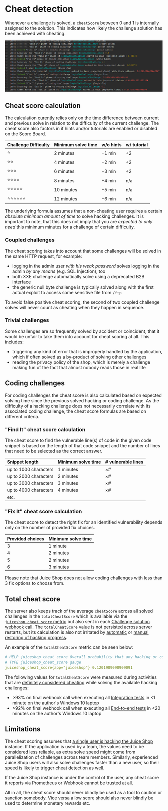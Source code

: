 # Cheat detection

Whenever a challenge is solved, a `cheatScore` between 0 and 1 is
internally assigned to the solution. This indicates how likely the
challenge solution has been achieved with cheating.

![Cheat detection log entries](img/cheat-detection_logs.png)

## Cheat score calculation

The calculation curently relies only on the time difference between
current and previous solve in relation to the difficulty of the current
challenge. The cheat score also factors in if hints and/or tutorials are
enabled or disabled on the Score Board.

| Challenge Difficulty | Minimum solve time | w/o hints | w/ tutorial |
|:---------------------|:-------------------|:----------|:------------|
| ⭐                    | 2 minutes          | +1 min    | ÷2          |
| ⭐⭐                  | 4 minutes          | +2 min    | ÷2          |
| ⭐⭐⭐                 | 6 minutes          | +3 min    | ÷2          |
| ⭐⭐⭐⭐               | 8 minutes          | +4 min    | n/a         |
| ⭐⭐⭐⭐⭐              | 10 minutes         | +5 min    | n/a         |
| ⭐⭐⭐⭐⭐⭐            | 12 minutes         | +6 min    | n/a         |

The underlying formula assumes that a non-cheating user requires a
certain _absolute minimum amount of time_ to solve hacking challenges.
It is important to note, that this does not imply that you are _expected
to only need_ this minimum minutes for a challenge of certain
difficulty.

### Coupled challenges

The cheat scoring takes into account that some challenges will be solved
in the same HTTP request, for example:

* logging in the admin user _with his weak password_ solves logging in
  the admin _by any means_ (e.g. SQL Injection), too
* both XXE challenge automatically solve using a deprecated B2B
  interface
* the generic null byte challenge is typically solved along with the
  first actual exploit to access some sensitive file from `/ftp`

To avoid false positive cheat scoring, the second of two coupled
challenge solves will never count as cheating when they happen in
sequence.

### Trivial challenges

Some challenges are so frequently solved by accident or coincident, that
it would be unfair to take them into account for cheat scoring at all.
This includes:

* triggering any kind of error that is improperly handled by the
  application, which if often solved as a by-product of solving other
  challenges
* reading the privacy policy of the shop, which is merely a challenge
  making fun of the fact that almost nobody reads those in real life

## Coding challenges

For coding challenges the cheat score is also calculated based on expected solving time
since the previous solved hacking or coding challenge. As the difficulty of a hacking
challenge does not necessarily correlate with its associated coding challenge, the
cheat score formulas are based on different criteria.

### "Find It" cheat score calculation

The cheat score to find the vulnerable line(s) of code in the given code snippet
is based on the length of that code snippet and the number of lines that need to
be selected as the correct answer.

| Snippet length | Minimum solve time | # vulnerable lines |
|:---------------------|:-------------------|:----------|
| up to 1000 characters                    | 1 minutes          | ×#    | 
| up to 2000 characters                  | 2 minutes          | ×#    | 
| up to 3000 characters                 | 3 minutes          | ×#    | 
| up to 4000 characters               | 4 minutes          | ×#    | 
| etc.              |          |    | 

### "Fix It" cheat score calculation

The cheat score to detect the right fix for an identified vulnerability depends
only on the number of provided fix choices.

| Provided choices | Minimum solve time | 
|:---------------------|:-------------------|
| 3                  | 1 minute  | 
| 4                 | 2 minutes  | 
| 5               | 2 minutes  | 
| 6               | 3 minutes  |

Please note that Juice Shop does not allow coding challenges with less than 3 fix options
to choose from.

## Total cheat score

The server also keeps track of the average `cheatScore` across all
solved challenges in the `totalCheatScore` which is available via the
[`juiceshop_cheat_score` metric](monitoring.md#prometheus-metrics) but
also sent in each
[Challenge solution webhook](integration.md#challenge-solution-webhook)
call. The `totalCheatScore` value is not persisted across server
restarts, but its calculation is also not irritated by
[automatic](../part1/challenges.md#automatic-saving-and-restoring-hacking-progress)
or
[manual restoring of hacking progress](../part1/challenges.md#manual-progress-and-settings-backup).

An example of the `totalCheatScore` metric can be seen below:

```yaml
# HELP juiceshop_cheat_score Overall probability that any hacking or coding challenges were solved by cheating.
# TYPE juiceshop_cheat_score gauge
juiceshop_cheat_score{app="juiceshop"} 0.1201909090909091
```

The following values for `totalCheatScore` were measured during
activities that are
[definitely considered cheating](../part1/rules.md#-things-considered-cheating) while
solving the available hacking challenges:

* \>93% on final webhook call when executing all
  [Integration tests](../part3/contribution.md#integration-tests) in <1
  minute on the author's Windows 10 laptop
* \>92% on final webhook call when executing all
  [End-to-end tests](../part3/codebase.md#end-to-end-tests) in <20
  minutes on the author's Windows 10 laptop

## Limitations

The cheat scoring assumes that
[a single user is hacking the Juice Shop](../part1/running.md#single-user-restriction)
instance. If the application is used by a team, the values need to be
considered less reliable, as extra solve speed might come from
parallelization of challenges across team members. Similarly,
experienced Juice Shop users will also solve challenges faster than a
new user, so their speed is likely to trigger cheat detection as well.

If the Juice Shop instance is under the control of the user, any cheat
score it reports via Prometheus or Webhook cannot be trusted at all.

All in all, the cheat score should never blindly be used as a tool to
caution or sanction somebody. Vice versa a low score should also never
blindly be used to determine monetary rewards etc.
